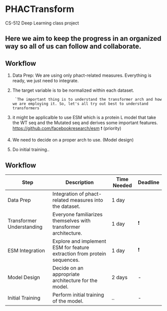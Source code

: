 # PHACTransform
CS-512 Deep Learning class project


## Here we aim to keep the progress in an organized way so all of us can follow and collaborate. 


## Workflow

1. Data Prep: We are using only phact-related measures. Everything is ready, we just need to integrate.
2. The target variable is to be normalized within each dataset.

        `The important thing is to understand the transformer arch and how we are employing it. So, let's all try out best to understand transformers`
3. it might be applicalble to use ESM which is a protein L model that take the WT seq and the Mutated seq and derives some important features. https://github.com/facebookresearch/esm ❗ (priority)
4. We need to decide on a proper arch to use. (Model design)
5. Do initial training..


## Workflow


| Step          | Description                                                                   | Time Needed | Deadline     |
|---------------|-------------------------------------------------------------------------------|-------------|--------------|
| Data Prep     | Integration of phact-related measures into the dataset.                       |  1 day      |             |
| Transformer Understanding | Everyone familiarizes themselves with transformer architecture.        | 1 day | ❗      |
| ESM Integration | Explore and implement ESM for feature extraction from protein sequences.   | 1 day     | ❗      |
| Model Design  | Decide on an appropriate architecture for the model.                          | 2 days      | -            |
| Initial Training | Perform initial training of the model.                                        | ..       | -            |
